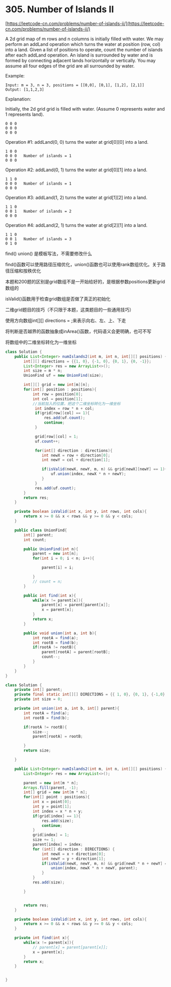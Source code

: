 # 305. Number of Islands II

[https://leetcode-cn.com/problems/number-of-islands-ii/](https://leetcode-cn.com/problems/number-of-islands-ii/)

A 2d grid map of m rows and n columns is initially filled with water. We may perform an addLand operation which turns the water at position \(row, col\) into a land. Given a list of positions to operate, count the number of islands after each addLand operation. An island is surrounded by water and is formed by connecting adjacent lands horizontally or vertically. You may assume all four edges of the grid are all surrounded by water.

Example:

```text
Input: m = 3, n = 3, positions = [[0,0], [0,1], [1,2], [2,1]]
Output: [1,1,2,3]
```

Explanation:

Initially, the 2d grid grid is filled with water. \(Assume 0 represents water and 1 represents land\).

```text
0 0 0
0 0 0
0 0 0
```

Operation \#1: addLand\(0, 0\) turns the water at grid\[0\]\[0\] into a land.

```text
1 0 0
0 0 0   Number of islands = 1
0 0 0
```

Operation \#2: addLand\(0, 1\) turns the water at grid\[0\]\[1\] into a land.

```text
1 1 0
0 0 0   Number of islands = 1
0 0 0
```

Operation \#3: addLand\(1, 2\) turns the water at grid\[1\]\[2\] into a land.

```text
1 1 0
0 0 1   Number of islands = 2
0 0 0
```

Operation \#4: addLand\(2, 1\) turns the water at grid\[2\]\[1\] into a land.

```text
1 1 0
0 0 1   Number of islands = 3
0 1 0
```

find\(\) union\(\) 是模板写法，不需要修改什么

find\(\)函数可以使用路径压缩优化，union\(\)函数也可以使用rank数组优化。关于路径压缩和按秩优化

本题和200题的区别是grid数组不是一开始给好的，是根据参数positions更新grid数组的

isValid\(\)函数用于检查grid数组是否做了真正的初始化

二维grid题目的技巧（不只限于本题，这类题目的一些通用技巧）

使用方向数组int\[\]\[\] directions = ;来表示向右、左、上、下走

将判断是否越界的函数抽象成inArea\(\)函数，代码语义会更明确，也可不写

将数组中的二维坐标转化为一维坐标

```java
class Solution {
    public List<Integer> numIslands2(int m, int n, int[][] positions) {
        int[][] directions = {{1, 0}, {-1, 0}, {0, 1}, {0, -1}};
        List<Integer> res = new ArrayList<>();
        int size = m * n;
        UnionFind uf = new UnionFind(size);

        int[][] grid = new int[m][n];
        for(int[] position : positions){
            int row = position[0];
            int col = position[1];
            //当前加入的位置，把这个二维坐标转化为一维坐标
             int index = row * n + col;
             if(grid[row][col] == 1){
                 res.add(uf.count);
                 continue;
             }

             grid[row][col] = 1;
             uf.count++;

             for(int[] direction : directions){
                int newX = row + direction[0];
                int newY = col + direction[1];

                if(isValid(newX, newY, m, n) && grid[newX][newY] == 1){
                    uf.union(index, newX * n + newY);
                }   
             }
             res.add(uf.count);
        }
        return res;
    }

    private boolean isValid(int x, int y, int rows, int cols){
        return x >= 0 && x < rows && y >= 0 && y < cols;
    }

    public class UnionFind{
        int[] parent;
        int count;

        public UnionFind(int n){
            parent = new int[n];
            for(int i = 0; i < n; i++){

                parent[i] = i;

            }
            // count = n;
        }

        public int find(int x){
            while(x != parent[x]){
                parent[x] = parent[parent[x]];
                x = parent[x];
            }
            return x;
        }

        public void union(int a, int b){
            int rootA = find(a);
            int rootB = find(b);
            if(rootA != rootB){
                parent[rootA] = parent[rootB];
                count--;
            }
        }
    }
}
```

```java
class Solution {
    private int[] parent;
    private final static int[][] DIRECTIONS = {{ 1, 0}, {0, 1}, {-1,0},{0,-1}};
    private int size = 0;

    private int union(int a, int b, int[] parent){
        int rootA = find(a);
        int rootB = find(b);

        if(rootA != rootB){
            size--;
            parent[rootA] = rootB;

        }
        return size;

    }

    public List<Integer> numIslands2(int m, int n, int[][] positions) {
        List<Integer> res = new ArrayList<>();

        parent = new int[m * n];
        Arrays.fill(parent, -1);
        int[] grid = new int[m * n];
        for(int[] point : positions){
            int x = point[0];
            int y = point[1];
            int index = x * n + y;
            if(grid[index] == 1){
                res.add(size);
                continue;
            }
            grid[index] = 1;
            size += 1;
            parent[index] = index;
            for (int[] direction : DIRECTIONS) {
                int newX = x + direction[0];
                int newY = y + direction[1];
                if(isValid(newX, newY, m, n) && grid[newX * n + newY] == 1){
                    union(index, newX * n + newY, parent);
                }
            }
            res.add(size);

        }


        return res;
    }

    private boolean isValid(int x, int y, int rows, int cols){
        return x >= 0 && x < rows && y >= 0 && y < cols;
    }

    private int find(int x){
        while(x != parent[x]){
            // parent[x] = parent[parent[x]];
            x = parent[x];
        }
        return x;
    }


}
```


